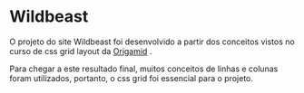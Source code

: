 # Wildbeast
O projeto do site Wildbeast foi desenvolvido a partir dos conceitos vistos no curso de css grid layout da [Origamid](https://github.com/origamid) .

Para chegar a este resultado final, muitos conceitos de linhas e colunas foram utilizados, portanto, o css grid foi essencial para o projeto.

